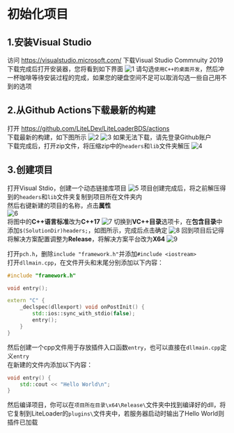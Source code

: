 # 初始化项目
## 1.安装Visual Studio
访问 https://visualstudio.microsoft.com/ 下载Visual Studio Commnuity 2019
下载完成后打开安装器，您将看到如下界面
![1](../../../images/Init-Repo-1.png)
请勾选`使用C++的桌面开发`，然后冲一杯咖啡等待安装过程的完成，如果您的硬盘空间不足可以取消勾选一些自己用不到的选项

## 2.从Github Actions下载最新的构建
打开 https://github.com/LiteLDev/LiteLoaderBDS/actions  
下载最新的构建，如下图所示
![2](../../../images/Init-Repo-2.png)
![3](../../../images/Init-Repo-3.png)
如果无法下载，请先登录Github账户  
下载完成后，打开zip文件，将压缩zip中的`headers`和`lib`文件夹解压
![4](../../../images/Init-Repo-4.png)

## 3.创建项目
打开Visual Stdio，创建一个动态链接库项目
![5](../../../images/Init-Repo-5.png)
项目创建完成后，将之前解压得到的`headers`和`lib`文件夹复制到项目所在文件夹内  
然后右键新建的项目的名称，点击**属性**  
![6](../../../images/Init-Repo-6.png)  
将图中的**C++语言标准**改为**C++17**
![7](../../../images/Init-Repo-7.png)
切换到**VC++目录**选项卡，在**包含目录**中添加`$(SolutionDir)headers;`，如图所示，完成后点击确定
![8](../../../images/Init-Repo-8.png)
回到项目后记得将解决方案配置调整为**Release**，将解决方案平台改为**X64**
![9](../../../images/Init-Repo-9.png)

打开`pch.h`，删除`include "framework.h"`并添加`#include <iostream>`  
打开`dllmain.cpp`，在文件开头和末尾分别添加以下内容：
```cpp
#include "framework.h"
```
```cpp
void entry();

extern "C" {
    _declspec(dllexport) void onPostInit() {
        std::ios::sync_with_stdio(false);
        entry();
    }
}
```
然后创建一个cpp文件用于存放插件入口函数`entry`，也可以直接在`dllmain.cpp`定义`entry`  
在新建的文件内添加以下内容：
```cpp
void entry() {
    std::cout << "Hello World\n";
}
```
然后编译项目，你可以在`项目所在目录\x64\Release\`文件夹中找到编译好的dll，将它复制到LiteLoader的`plugins\`文件夹中，若服务器启动时输出了Hello World则插件已加载